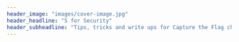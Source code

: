 ```yaml
---
header_image: "images/cover-image.jpg"
header_headline: "S for Security"
header_subheadline: "Tips, tricks and write ups for Capture the Flag challenges"
---
```

